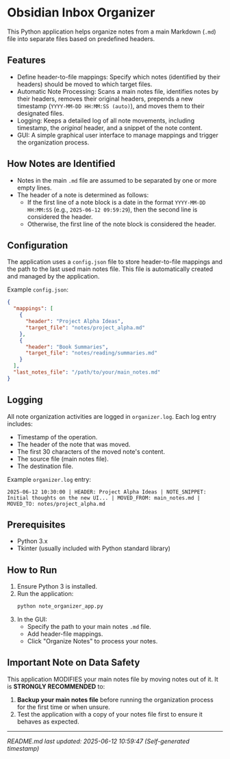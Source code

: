 # Obsidian Inbox Organizer

This Python application helps organize notes from a main Markdown (`.md`) file into separate files based on predefined headers.

## Features

-   Define header-to-file mappings: Specify which notes (identified by their headers) should be moved to which target files.
-   Automatic Note Processing: Scans a main notes file, identifies notes by their headers, removes their original headers, prepends a new timestamp (`YYYY-MM-DD HH:MM:SS (auto)`), and moves them to their designated files.
-   Logging: Keeps a detailed log of all note movements, including timestamp, the *original* header, and a snippet of the note content.
-   GUI: A simple graphical user interface to manage mappings and trigger the organization process.

## How Notes are Identified

-   Notes in the main `.md` file are assumed to be separated by one or more empty lines.
-   The header of a note is determined as follows:
    -   If the first line of a note block is a date in the format `YYYY-MM-DD HH:MM:SS` (e.g., `2025-06-12 09:59:29`), then the second line is considered the header.
    -   Otherwise, the first line of the note block is considered the header.

## Configuration

The application uses a `config.json` file to store header-to-file mappings and the path to the last used main notes file. This file is automatically created and managed by the application.

Example `config.json`:
```json
{
  "mappings": [
    {
      "header": "Project Alpha Ideas",
      "target_file": "notes/project_alpha.md"
    },
    {
      "header": "Book Summaries",
      "target_file": "notes/reading/summaries.md"
    }
  ],
  "last_notes_file": "/path/to/your/main_notes.md"
}
```

## Logging

All note organization activities are logged in `organizer.log`. Each log entry includes:
-   Timestamp of the operation.
-   The header of the note that was moved.
-   The first 30 characters of the moved note's content.
-   The source file (main notes file).
-   The destination file.

Example `organizer.log` entry:
```
2025-06-12 10:30:00 | HEADER: Project Alpha Ideas | NOTE_SNIPPET: Initial thoughts on the new UI... | MOVED_FROM: main_notes.md | MOVED_TO: notes/project_alpha.md
```

## Prerequisites

-   Python 3.x
-   Tkinter (usually included with Python standard library)

## How to Run

1.  Ensure Python 3 is installed.
2.  Run the application:
    ```bash
    python note_organizer_app.py
    ```
3.  In the GUI:
    -   Specify the path to your main notes `.md` file.
    -   Add header-file mappings.
    -   Click "Organize Notes" to process your notes.

## Important Note on Data Safety

This application MODIFIES your main notes file by moving notes out of it. It is **STRONGLY RECOMMENDED** to:
1.  **Backup your main notes file** before running the organization process for the first time or when unsure.
2.  Test the application with a copy of your notes file first to ensure it behaves as expected.

---
*README.md last updated: 2025-06-12 10:59:47 (Self-generated timestamp)*